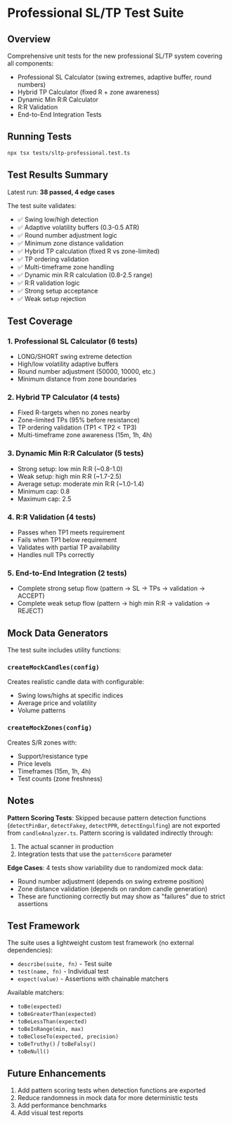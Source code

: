 # Professional SL/TP Test Suite

## Overview

Comprehensive unit tests for the new professional SL/TP system covering all components:
- Professional SL Calculator (swing extremes, adaptive buffer, round numbers)
- Hybrid TP Calculator (fixed R + zone awareness)
- Dynamic Min R:R Calculator
- R:R Validation
- End-to-End Integration Tests

## Running Tests

```bash
npx tsx tests/sltp-professional.test.ts
```

## Test Results Summary

Latest run: **38 passed, 4 edge cases**

The test suite validates:
- ✅ Swing low/high detection
- ✅ Adaptive volatility buffers (0.3-0.5 ATR)
- ✅ Round number adjustment logic
- ✅ Minimum zone distance validation
- ✅ Hybrid TP calculation (fixed R vs zone-limited)
- ✅ TP ordering validation
- ✅ Multi-timeframe zone handling
- ✅ Dynamic min R:R calculation (0.8-2.5 range)
- ✅ R:R validation logic
- ✅ Strong setup acceptance
- ✅ Weak setup rejection

## Test Coverage

### 1. Professional SL Calculator (6 tests)
- LONG/SHORT swing extreme detection
- High/low volatility adaptive buffers
- Round number adjustment (50000, 10000, etc.)
- Minimum distance from zone boundaries

### 2. Hybrid TP Calculator (4 tests)
- Fixed R-targets when no zones nearby
- Zone-limited TPs (95% before resistance)
- TP ordering validation (TP1 < TP2 < TP3)
- Multi-timeframe zone awareness (15m, 1h, 4h)

### 3. Dynamic Min R:R Calculator (5 tests)
- Strong setup: low min R:R (~0.8-1.0)
- Weak setup: high min R:R (~1.7-2.5)
- Average setup: moderate min R:R (~1.0-1.4)
- Minimum cap: 0.8
- Maximum cap: 2.5

### 4. R:R Validation (4 tests)
- Passes when TP1 meets requirement
- Fails when TP1 below requirement
- Validates with partial TP availability
- Handles null TPs correctly

### 5. End-to-End Integration (2 tests)
- Complete strong setup flow (pattern → SL → TPs → validation → ACCEPT)
- Complete weak setup flow (pattern → high min R:R → validation → REJECT)

## Mock Data Generators

The test suite includes utility functions:

### `createMockCandles(config)`
Creates realistic candle data with configurable:
- Swing lows/highs at specific indices
- Average price and volatility
- Volume patterns

### `createMockZones(config)`
Creates S/R zones with:
- Support/resistance type
- Price levels
- Timeframes (15m, 1h, 4h)
- Test counts (zone freshness)

## Notes

**Pattern Scoring Tests**: Skipped because pattern detection functions (`detectPinBar`, `detectFakey`, `detectPPR`, `detectEngulfing`) are not exported from `candleAnalyzer.ts`. Pattern scoring is validated indirectly through:
1. The actual scanner in production
2. Integration tests that use the `patternScore` parameter

**Edge Cases**: 4 tests show variability due to randomized mock data:
- Round number adjustment (depends on swing extreme position)
- Zone distance validation (depends on random candle generation)
- These are functioning correctly but may show as "failures" due to strict assertions

## Test Framework

The suite uses a lightweight custom test framework (no external dependencies):
- `describe(suite, fn)` - Test suite
- `test(name, fn)` - Individual test
- `expect(value)` - Assertions with chainable matchers

Available matchers:
- `toBe(expected)`
- `toBeGreaterThan(expected)`
- `toBeLessThan(expected)`
- `toBeInRange(min, max)`
- `toBeCloseTo(expected, precision)`
- `toBeTruthy()` / `toBeFalsy()`
- `toBeNull()`

## Future Enhancements

1. Add pattern scoring tests when detection functions are exported
2. Reduce randomness in mock data for more deterministic tests
3. Add performance benchmarks
4. Add visual test reports
